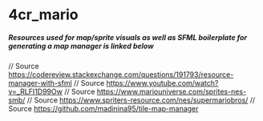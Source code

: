 # 4cr_mario

##### Resources used for map/sprite visuals as well as SFML boilerplate for generating a map manager is linked below

// Source https://codereview.stackexchange.com/questions/191793/resource-manager-with-sfml 
// Source https://www.youtube.com/watch?v=_RLFI1D99Ow 
// Source https://www.mariouniverse.com/sprites-nes-smb/ 
// Source https://www.spriters-resource.com/nes/supermariobros/ 
// Source https://github.com/madinina95/tile-map-manager 